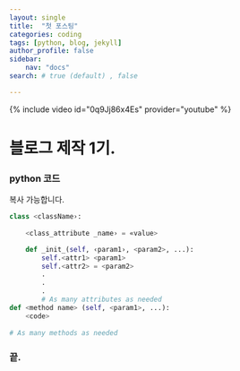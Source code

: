 ```yaml
---
layout: single
title:  "첫 포스팅"
categories: coding
tags: [python, blog, jekyll]
author_profile: false 
sidebar:
    nav: "docs"
search: # true (default) , false 

---
```


<!-- 
**[유튜브 뮤직]** [클릭](https://music.youtube.com)
{: .notice--danger} -->
<!-- 
[유튜브 뮤직](https://music.youtube.com)
{: .btn .btn--primary} -->
{% include video id="0q9Jj86x4Es" provider="youtube" %}

# 블로그 제작 1기.

### python 코드
복사 가능합니다.

```python
class <className›:
    
    <class_attribute _name› = «value>

    def _init_(self, ‹param1›, <param2>, ...):
        self.<attr1> <param1> 
        self.<attr2> = <param2>
        .
        .
        .
        # As many attributes as needed
def <method name> (self, <param1>, ...):
    <code>
    
# As many methods as needed
```

### 끝.